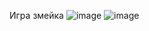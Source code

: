 Игра змейка 
![image](https://user-images.githubusercontent.com/24972457/152200811-a5cd05ce-f1fb-40d6-90da-3c60fe778c6e.png)
![image](https://user-images.githubusercontent.com/24972457/152201070-9d10f07f-3ac5-4cc2-a8da-a1f2c2c04da3.png)
